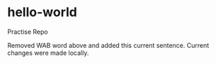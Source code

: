 # hello-world
Practise Repo

Removed WAB word above and added this current sentence.
Current changes were made locally.
